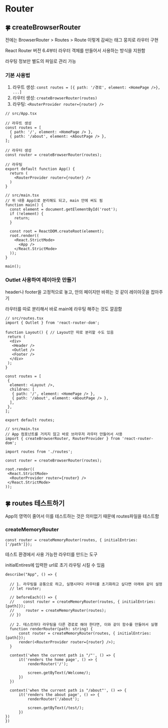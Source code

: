# Router

## 🍀 createBrowserRouter

전에는 BrowserRouter > Routes > Route 이렇게 감싸는 태그 뭉치로 라우터 구현

React Router 버전 6.4부터 라우터 객체를 만들어서 사용하는 방식을 지원함

라우팅 정보만 별도의 파일로 관리 가능

### 기본 사용법

1. 라우트 생성: `const routes = [{ path: '/경로', element: <HomePage />}, ...]`
2. 라우터 생성: `createBrowserRouter(routes)`
3. 라우팅: `<RouterProvider router={router} />`

```tsx
// src/App.tsx

// 라우트 생성
const routes = [
  { path: '/', element: <HomePage /> },
  { path: '/about', element: <AboutPage /> },
];

// 라우터 생성
const router = createBrowserRouter(routes);

// 라우팅
export default function App() {
  return (
    <RouterProvider router={router} />
  )
}

// src/main.tsx
// 위 내용 App으로 분리해도 되고, main 안에 써도 됨
function main() {
  const element = document.getElementById('root');
  if (!element) {
    return;
  }

  const root = ReactDOM.createRoot(element);
  root.render((
    <React.StrictMode>
      <App />
    </React.StrictMode>
  ));
}

main();

```

### Outlet 사용하여 레이아웃 만들기

header나 footer을 고정적으로 놓고, 안의 페이지만 바뀌는 것 같이 레이아웃을 잡아주기

라우터를 따로 분리해서 바로 main에 라우팅 해주는 것도 깔끔함

```tsx
// src/routes.tsx
import { Outlet } from 'react-router-dom';

function Layout() { // Layout만 따로 분리할 수도 있음
 return (
  <div>
   <Header />
   <Outlet />
   <Footer />
  </div>
 );
}

const routes = [
 {
  element: <Layout />,
  children: [
   { path: '/', element: <HomePage /> },
   { path: '/about', element: <AboutPage /> },
  ],
 },
];

export default routes;

// src/main.tsx
// App 컴포넌트를 거치지 않고 바로 브라우저 라우터 만들어서 사용
import { createBrowserRouter, RouterProvider } from 'react-router-dom';

import routes from './routes';

const router = createBrowserRouter(routes);

root.render((
 <React.StrictMode>
  <RouterProvider router={router} />
 </React.StrictMode>
));
```

## 🍀 routes 테스트하기

App의 영역이 줄어서 이를 테스트하는 것은 의미없기 때문에 routes파일을 테스트함

### createMemoryRouter

`const router = createMemoryRouter(routes, { initialEntries: ['/path']});`

테스트 환경에서 사용 가능한 라우터를 만드는 도구

initialEntires에 입력한 url로 초기 라우팅 시킬 수 있음

```tsx
describe("App", () => {

  // 1. 라우팅을 공통으로 하고, 실행시마다 라우터를 초기화하고 싶다면 아래와 같이 설정
  // let router;

  // beforeEach(() => {
  //    const router = createMemoryRouter(routes, { initialEntries: [path]});
  //     router = createMemoryRouter(routes);
  // })

  // 2. 테스트마다 라우팅을 다른 경로로 해야 한다면, 이와 같이 함수를 만들어서 실행
  function renderRouter(path: string) {
      const router = createMemoryRouter(routes, { initialEntries: [path]});
      render(<RouterProvider router={router} />);
  }

  context('when the current path is "/"', () => {
      it('renders the home page', () => {
          renderRouter('/');

          screen.getByText(/Welcome/);
      })
  })

  context('when the current path is "/about"', () => {
      it('renders the about page', () => {
          renderRouter('/about');

          screen.getByText(/test/);
      })
})
})

```
